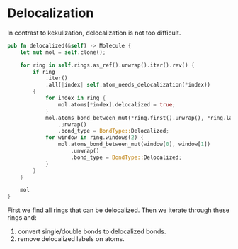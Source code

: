 # Delocalization
In contrast to kekulization, delocalization is not too difficult.

```rust
pub fn delocalized(&self) -> Molecule {
    let mut mol = self.clone();

    for ring in self.rings.as_ref().unwrap().iter().rev() {
        if ring
            .iter()
            .all(|index| self.atom_needs_delocalization(*index))
        {
            for index in ring {
                mol.atoms[*index].delocalized = true;
            }
            mol.atoms_bond_between_mut(*ring.first().unwrap(), *ring.last().unwrap())
                .unwrap()
                .bond_type = BondType::Delocalized;
            for window in ring.windows(2) {
                mol.atoms_bond_between_mut(window[0], window[1])
                    .unwrap()
                    .bond_type = BondType::Delocalized;
            }
        }
    }

    mol
}
```

First we find all rings that can be delocalized. Then we iterate through these rings and:
1. convert single/double bonds to delocalized bonds.
2. remove delocalized labels on atoms. 

